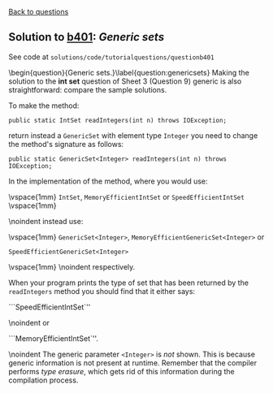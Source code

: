 [Back to questions](../README.md)

## Solution to [b401](../questions/b401): *Generic sets*

See code at `solutions/code/tutorialquestions/questionb401`

\begin{question}{Generic sets.}\label{question:genericsets}  Making the solution to the **int set** question
of Sheet 3 (Question 9) generic is also straightforward: compare the sample solutions.

To make the method:

```
public static IntSet readIntegers(int n) throws IOException;
```

return instead a `GenericSet` with element type `Integer` you need to change the method's signature as
follows:

```
public static GenericSet<Integer> readIntegers(int n) throws IOException;
```

In the implementation of the method, where you would use:

\vspace{1mm}
`IntSet`, `MemoryEfficientIntSet` or `SpeedEfficientIntSet`
\vspace{1mm}

\noindent instead use:

\vspace{1mm}
`GenericSet<Integer>`, `MemoryEfficientGenericSet<Integer>`
or

`SpeedEfficientGenericSet<Integer>`

\vspace{1mm}
\noindent respectively.

When your program prints the type of set that has been returned by the `readIntegers` method you should find that
it either says:

```SpeedEfficientIntSet`''

\noindent or

```MemoryEfficientIntSet`''.

\noindent The generic parameter
`<Integer>` is *not* shown.  This is because generic information is not present at runtime.  Remember that
the compiler performs *type erasure*, which gets rid of this information during the compilation process.
